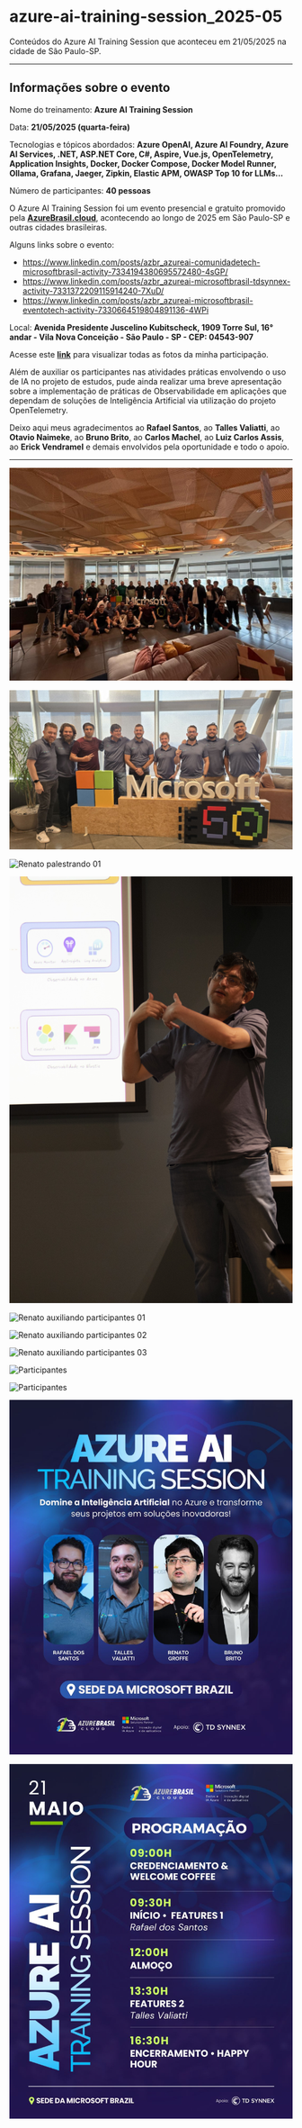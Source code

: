 # azure-ai-training-session_2025-05
Conteúdos do Azure AI Training Session que aconteceu em 21/05/2025 na cidade de São Paulo-SP.

---

## Informações sobre o evento

Nome do treinamento: **Azure AI Training Session**

Data: **21/05/2025 (quarta-feira)**

Tecnologias e tópicos abordados: **Azure OpenAI, Azure AI Foundry, Azure AI Services, .NET, ASP.NET Core, C#, Aspire, Vue.js, OpenTelemetry, Application Insights, Docker, Docker Compose, Docker Model Runner, Ollama, Grafana, Jaeger, Zipkin, Elastic APM, OWASP Top 10 for LLMs...**

Número de participantes: **40 pessoas**

O Azure AI Training Session foi um evento presencial e gratuito promovido pela [**AzureBrasil.cloud**](https://www.azurebrasil.cloud/), acontecendo ao longo de 2025 em São Paulo-SP e outras cidades brasileiras.

Alguns links sobre o evento:
- https://www.linkedin.com/posts/azbr_azureai-comunidadetech-microsoftbrasil-activity-7334194380695572480-4sGP/
- https://www.linkedin.com/posts/azbr_azureai-microsoftbrasil-tdsynnex-activity-7331372209115914240-7XuD/
- https://www.linkedin.com/posts/azbr_azureai-microsoftbrasil-eventotech-activity-7330664519804891136-4WPi

Local: **Avenida Presidente Juscelino Kubitscheck, 1909 Torre Sul, 16° andar - Vila Nova Conceição - São Paulo - SP - CEP: 04543-907**

Acesse este [**link**](/img/) para visualizar todas as fotos da minha participação.

Além de auxiliar os participantes nas atividades práticas envolvendo o uso de IA no projeto de estudos, pude ainda realizar uma breve apresentação sobre a implementação de práticas de Observabilidade em aplicações que dependam de soluções de Inteligência Artificial via utilização do projeto OpenTelemetry.

Deixo aqui meus agradecimentos ao **Rafael Santos**, ao **Talles Valiatti**, ao **Otavio Naimeke**, ao **Bruno Brito**, ao **Carlos Machel**, ao **Luiz Carlos Assis**, ao **Erick Vendramel** e demais envolvidos pela oportunidade e todo o apoio.

---

![Público](img/ai-01.jpg)

![Palestrantes](img/ai-02.jpg)

![Renato palestrando 01](img/ai-08.jpg)

![Renato palestrando 02](img/ai-09.jpg)

![Renato auxiliando participantes 01](img/ai-04.JPG)

![Renato auxiliando participantes 02](img/ai-05.JPG)

![Renato auxiliando participantes 03](img/ai-06.JPG)

![Participantes](img/ai-07.JPG)

![Participantes](img/ai-03.JPG)

![Banner](img/banner.jpg)

![Banner Programação](img/banner-programacao.jpg)